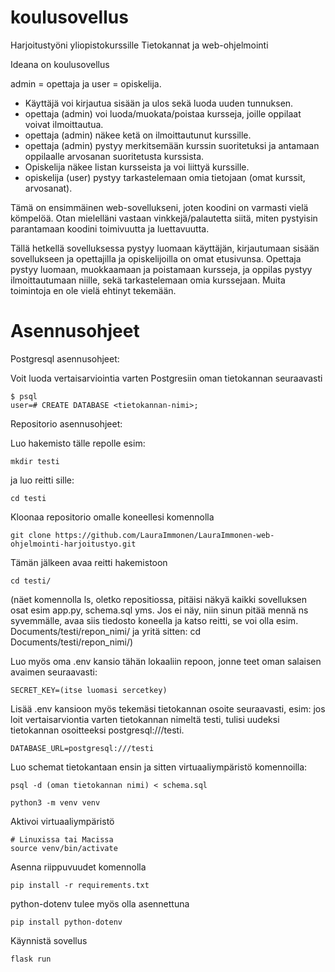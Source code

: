 # koulusovellus
Harjoitustyöni yliopistokurssille Tietokannat ja web-ohjelmointi

Ideana on koulusovellus

admin = opettaja ja user = opiskelija. 

- Käyttäjä voi kirjautua sisään ja ulos sekä luoda uuden tunnuksen.
- opettaja (admin) voi luoda/muokata/poistaa kursseja, joille oppilaat voivat ilmoittautua.
- opettaja (admin) näkee ketä on ilmoittautunut kurssille.
- opettaja (admin) pystyy merkitsemään kurssin suoritetuksi ja antamaan oppilaalle arvosanan suoritetusta kurssista. 
- Opiskelija näkee listan kursseista ja voi liittyä kurssille.
- opiskelija (user) pystyy tarkastelemaan omia tietojaan (omat kurssit, arvosanat).


Tämä on ensimmäinen web-sovellukseni, joten koodini on varmasti vielä kömpelöä. Otan mielelläni vastaan vinkkejä/palautetta siitä, miten pystyisin parantamaan koodini toimivuutta ja luettavuutta. 

Tällä hetkellä sovelluksessa pystyy luomaan käyttäjän, kirjautumaan sisään sovellukseen ja opettajilla ja opiskelijoilla on omat etusivunsa. Opettaja pystyy luomaan, muokkaamaan ja poistamaan kursseja, ja oppilas pystyy ilmoittautumaan niille, sekä tarkastelemaan omia kurssejaan. Muita toimintoja en ole vielä ehtinyt tekemään. 


# Asennusohjeet

Postgresql asennusohjeet:

Voit luoda vertaisarviointia varten Postgresiin oman tietokannan seuraavasti
```
$ psql
user=# CREATE DATABASE <tietokannan-nimi>;
```

Repositorio asennusohjeet:

Luo hakemisto tälle repolle esim:
```
mkdir testi
```
ja luo reitti sille:
```
cd testi
```

Kloonaa repositorio omalle koneellesi komennolla

```
git clone https://github.com/LauraImmonen/LauraImmonen-web-ohjelmointi-harjoitustyo.git
```

Tämän jälkeen avaa reitti hakemistoon
```
cd testi/
```
(näet komennolla ls, oletko repositiossa, pitäisi näkyä kaikki sovelluksen osat esim app.py, schema.sql yms. Jos ei näy, niin sinun pitää mennä ns syvemmälle, avaa siis tiedosto koneella ja katso reitti, se voi olla esim. Documents/testi/repon_nimi/ ja yritä sitten: cd Documents/testi/repon_nimi/) 

Luo myös oma .env kansio tähän lokaaliin repoon, jonne teet oman salaisen avaimen seuraavasti:
```
SECRET_KEY=(itse luomasi sercetkey)
```
Lisää .env kansioon myös tekemäsi tietokannan osoite seuraavasti, esim: jos loit vertaisarviontia varten tietokannan nimeltä testi, tulisi uudeksi tietokannan osoitteeksi postgresql:///testi.
```
DATABASE_URL=postgresql:///testi
```


Luo schemat tietokantaan ensin ja sitten virtuaaliympäristö komennoilla:

```
psql -d (oman tietokannan nimi) < schema.sql
```

```
python3 -m venv venv
```

Aktivoi virtuaaliympäristö
```
# Linuxissa tai Macissa
source venv/bin/activate
```

Asenna riippuvuudet komennolla
```
pip install -r requirements.txt
```

python-dotenv tulee myös olla asennettuna
```
pip install python-dotenv
```

Käynnistä sovellus 
```
flask run
```

